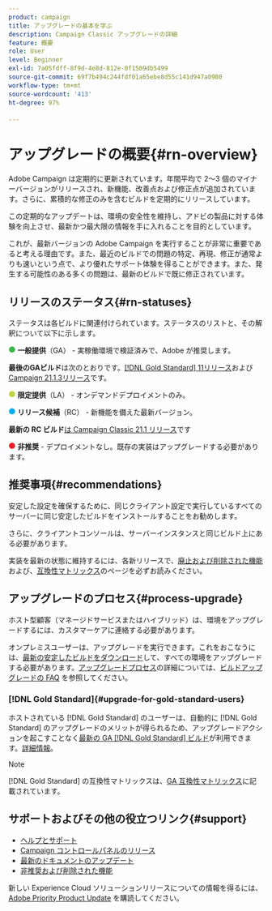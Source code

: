 ```yaml
---
product: campaign
title: アップグレードの基本を学ぶ
description: Campaign Classic アップグレードの詳細
feature: 概要
role: User
level: Beginner
exl-id: 7a05fdff-8f9d-4e8d-812e-0f1509db5499
source-git-commit: 69f7b494c244fdf01a65ebe8d55c141d947a0980
workflow-type: tm+mt
source-wordcount: '413'
ht-degree: 97%

---
```


# アップグレードの概要{#rn-overview}

Adobe Campaign は定期的に更新されています。年間平均で 2～3 個のマイナーバージョンがリリースされ、新機能、改善点および修正点が追加されています。さらに、累積的な修正のみを含むビルドを定期的にリリースしています。

この定期的なアップデートは、環境の安全性を維持し、アドビの製品に対する体験を向上させ、最新かつ最大限の情報を手に入れることを目的としています。

これが、最新バージョンの Adobe Campaign を実行することが非常に重要であると考える理由です。また、最近のビルドでの問題の特定、再現、修正が通常よりも速いという点で、より優れたサポート体験を得ることができます。また、発生する可能性のある多くの問題は、最新のビルドで既に修正されています。

## リリースのステータス{#rn-statuses}

ステータスは各ビルドに関連付けられています。ステータスのリストと、その解釈について以下に示します。

![](assets/do-not-localize/green3.png) **一般提供**（GA） - 実稼働環境で検証済みで、Adobe が推奨します。

**最後のGAビルド**&#x200B;は次のとおりです。[[!DNL Gold Standard] 11リリース](../../rn/using/gold-standard.md)および[Campaign 21.1.3リリース](../../rn/using/latest-release.md#release-21-1-3-build-9330)です。

![](assets/do-not-localize/limited3.png) **限定提供**（LA） - オンデマンドデプロイメントのみ。

![](assets/do-not-localize/blue3.png) **リリース候補**（RC） - 新機能を備えた最新バージョン。

**最新の RC ビルド**[は Campaign Classic 21.1 リリース](../../rn/using/latest-release.md)です

![](assets/do-not-localize/red3.png) **非推奨** - デプロイメントなし。既存の実装はアップグレードする必要があります。

## 推奨事項{#recommendations}

安定した設定を確保するために、同じクライアント設定で実行しているすべてのサーバーに同じ安定したビルドをインストールすることをお勧めします。

さらに、クライアントコンソールは、サーバーインスタンスと同じビルド上にある必要があります。

実装を最新の状態に維持するには、各新リリースで、[廃止および削除された機能](../../rn/using/deprecated-features.md)および、[互換性マトリックス](../../rn/using/compatibility-matrix.md)のページを必ずお読みください。

## アップグレードのプロセス{#process-upgrade}

ホスト型顧客（マネージドサービスまたはハイブリッド）は、環境をアップグレードするには、カスタマーケアに連絡する必要があります。

オンプレミスユーザーは、アップグレードを実行できます。これをおこなうには、[最新の安定したビルドをダウンロード](https://experience.adobe.com/#/downloads/content/software-distribution/jp/campaign.html)して、すべての環境をアップグレードする必要があります。[アップグレードプロセス](../../production/using/build-upgrade.md)の詳細については、[ビルドアップグレードの FAQ](../../platform/using/faq-build-upgrade.md) を参照してください。

### [!DNL Gold Standard]{#upgrade-for-gold-standard-users}

ホストされている [!DNL Gold Standard] のユーザーは、自動的に [!DNL Gold Standard] のアップグレードのメリットが得られるため、アップグレードアクションを起こすことなく[最新の GA [!DNL Gold Standard]  ビルド](../../rn/using/gold-standard.md#gs-11)が利用できます。[詳細情報](../../rn/using/gs-overview.md)。

>[!NOTE]
>[!DNL Gold Standard] の互換性マトリックスは、[GA 互換性マトリックス](../../rn/using/compatibility-matrix-gs.md)に記載されています。

## サポートおよびその他の役立つリンク{#support}

* [ヘルプとサポート](../../support.md)
* [Campaign コントロールパネルのリリース](https://experienceleague.adobe.com/docs/control-panel/using/release-notes.html?lang=ja)
* [最新のドキュメントのアップデート](../../rn/using/documentation-updates.md)
* [非推奨および削除された機能](../../rn/using/deprecated-features.md)

新しい Experience Cloud ソリューションリリースについての情報を得るには、[Adobe Priority Product Update](https://www.adobe.com/jp/subscription/priority-product-update.html) を購読してください。
